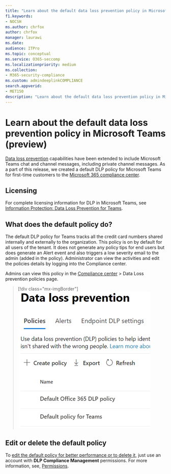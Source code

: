 ```yaml
---
title: "Learn about the default data loss prevention policy in Microsoft Teams (preview)"
f1.keywords:
- NOCSH
ms.author: chrfox
author: chrfox
manager: laurawi
ms.date:
audience: ITPro
ms.topic: conceptual
ms.service: O365-seccomp
ms.localizationpriority: medium
ms.collection: 
- M365-security-compliance
ms.custom: admindeeplinkCOMPLIANCE
search.appverid: 
- MET150
description: "Learn about the default data loss prevention policy in Microsoft Teams"
---
```


# Learn about the default data loss prevention policy in Microsoft Teams (preview)

[Data loss prevention](dlp-learn-about-dlp.md) capabilities have been extended to include Microsoft Teams chat and channel messages, including private channel messages. As a part of this release, we created a default DLP policy for Microsoft Teams for first-time customers to the <a href="https://go.microsoft.com/fwlink/p/?linkid=2077149" target="_blank">Microsoft 365 compliance center</a>.

## Licensing

For complete licensing information for DLP in Microsoft Teams, see [Information Protection: Data Loss Prevention for Teams](/office365/servicedescriptions/microsoft-365-service-descriptions/microsoft-365-tenantlevel-services-licensing-guidance/microsoft-365-security-compliance-licensing-guidance#information-protection-data-loss-prevention-for-teams).

## What does the default policy do?

The default DLP policy for Teams tracks all the credit card numbers shared internally and externally to the organization. This policy is on by default for all users of the tenant. It does not generate any policy tips for end users but does generate an Alert event and also triggers a low severity email to the admin (added in the policy). Administrator can view the activities and edit the policies details by logging into the Compliance center.

Admins can view this policy in the [Compliance center](https://compliance.microsoft.com/compliancesettings) > Data Loss prevention policies page.


> [!div class="mx-imgBorder"]
> ![default Teams DLP policy.](../media/default-teams-dlp-policy.png)

## Edit or delete the default policy

To [edit the default policy for better performance or to delete it](create-test-tune-dlp-policy.md#tune-a-dlp-policy), just use an account with **DLP Compliance Management** permissions. For more information, see, [Permissions](create-test-tune-dlp-policy.md#permissions).

